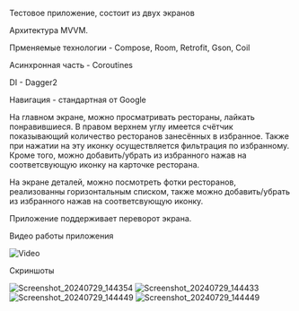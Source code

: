 Тестовое приложение, состоит из двух экранов

Архитектура MVVM.

Прменяемые технологии - Compose, Room, Retrofit, Gson, Coil

Асинхронная часть - Coroutines

DI - Dagger2

Навигация - стандартная от Google

На главном экране, можно просматривать рестораны, лайкать понравившиеся. В правом верхнем углу имеется счётчик показывающий количество ресторанов занесённых в избранное.
Также при нажатии на эту иконку осуществляется фильтрация по избранному.
Кроме того, можно добавить/убрать из избранного нажав на соответсвующую иконку на карточке ресторана. 

На экране деталей, можно посмотреть фотки ресторанов, реализованны горизонтальным списком, также можно добавить/убрать из избранного нажав на соответсвующую иконку.

Приложение поддерживает переворот экрана.

Видео работы приложения


![Video](https://github.com/user-attachments/assets/ca9fe935-b1b1-4c3e-a8cc-de06493223b0)


Скриншоты


![Screenshot_20240729_144354](https://github.com/user-attachments/assets/bad4468d-4df5-404e-b4aa-14b3c9917f04)
![Screenshot_20240729_144433](https://github.com/user-attachments/assets/b516feae-64d5-4184-b836-35067c19b70c)
![Screenshot_20240729_144449](https://github.com/user-attachments/assets/45f2af1a-b0aa-4b74-b978-3ae8bae8edb3)
![Screenshot_20240729_144449](https://github.com/user-attachments/assets/6f594c79-c5f2-4206-ae7b-d76b96e3aa94)



